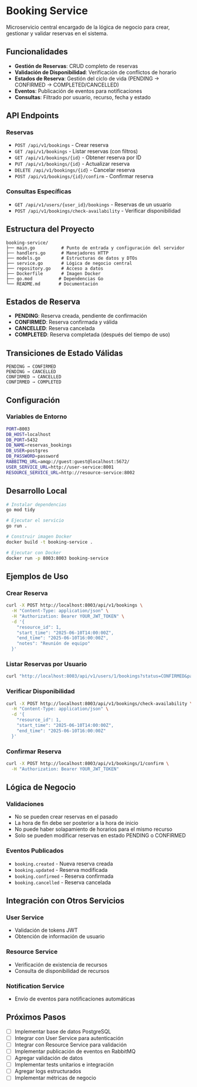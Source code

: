 # Booking Service

Microservicio central encargado de la lógica de negocio para crear, gestionar y validar reservas en el sistema.

## Funcionalidades

- **Gestión de Reservas**: CRUD completo de reservas
- **Validación de Disponibilidad**: Verificación de conflictos de horario
- **Estados de Reserva**: Gestión del ciclo de vida (PENDING → CONFIRMED → COMPLETED/CANCELLED)
- **Eventos**: Publicación de eventos para notificaciones
- **Consultas**: Filtrado por usuario, recurso, fecha y estado

## API Endpoints

### Reservas
- `POST /api/v1/bookings` - Crear reserva
- `GET /api/v1/bookings` - Listar reservas (con filtros)
- `GET /api/v1/bookings/{id}` - Obtener reserva por ID
- `PUT /api/v1/bookings/{id}` - Actualizar reserva
- `DELETE /api/v1/bookings/{id}` - Cancelar reserva
- `POST /api/v1/bookings/{id}/confirm` - Confirmar reserva

### Consultas Específicas
- `GET /api/v1/users/{user_id}/bookings` - Reservas de un usuario
- `POST /api/v1/bookings/check-availability` - Verificar disponibilidad

## Estructura del Proyecto

```
booking-service/
├── main.go          # Punto de entrada y configuración del servidor
├── handlers.go      # Manejadores HTTP
├── models.go        # Estructuras de datos y DTOs
├── service.go       # Lógica de negocio central
├── repository.go    # Acceso a datos
├── Dockerfile       # Imagen Docker
├── go.mod          # Dependencias Go
└── README.md       # Documentación
```

## Estados de Reserva

- **PENDING**: Reserva creada, pendiente de confirmación
- **CONFIRMED**: Reserva confirmada y válida
- **CANCELLED**: Reserva cancelada
- **COMPLETED**: Reserva completada (después del tiempo de uso)

## Transiciones de Estado Válidas

```
PENDING → CONFIRMED
PENDING → CANCELLED
CONFIRMED → CANCELLED
CONFIRMED → COMPLETED
```

## Configuración

### Variables de Entorno
```bash
PORT=8003
DB_HOST=localhost
DB_PORT=5432
DB_NAME=reservas_bookings
DB_USER=postgres
DB_PASSWORD=password
RABBITMQ_URL=amqp://guest:guest@localhost:5672/
USER_SERVICE_URL=http://user-service:8001
RESOURCE_SERVICE_URL=http://resource-service:8002
```

## Desarrollo Local

```bash
# Instalar dependencias
go mod tidy

# Ejecutar el servicio
go run .

# Construir imagen Docker
docker build -t booking-service .

# Ejecutar con Docker
docker run -p 8003:8003 booking-service
```

## Ejemplos de Uso

### Crear Reserva
```bash
curl -X POST http://localhost:8003/api/v1/bookings \
  -H "Content-Type: application/json" \
  -H "Authorization: Bearer YOUR_JWT_TOKEN" \
  -d '{
    "resource_id": 1,
    "start_time": "2025-06-10T14:00:00Z",
    "end_time": "2025-06-10T16:00:00Z",
    "notes": "Reunión de equipo"
  }'
```

### Listar Reservas por Usuario
```bash
curl "http://localhost:8003/api/v1/users/1/bookings?status=CONFIRMED&page=1&size=10"
```

### Verificar Disponibilidad
```bash
curl -X POST http://localhost:8003/api/v1/bookings/check-availability \
  -H "Content-Type: application/json" \
  -d '{
    "resource_id": 1,
    "start_time": "2025-06-10T14:00:00Z",
    "end_time": "2025-06-10T16:00:00Z"
  }'
```

### Confirmar Reserva
```bash
curl -X POST http://localhost:8003/api/v1/bookings/1/confirm \
  -H "Authorization: Bearer YOUR_JWT_TOKEN"
```

## Lógica de Negocio

### Validaciones
- No se pueden crear reservas en el pasado
- La hora de fin debe ser posterior a la hora de inicio
- No puede haber solapamiento de horarios para el mismo recurso
- Solo se pueden modificar reservas en estado PENDING o CONFIRMED

### Eventos Publicados
- `booking.created` - Nueva reserva creada
- `booking.updated` - Reserva modificada
- `booking.confirmed` - Reserva confirmada
- `booking.cancelled` - Reserva cancelada

## Integración con Otros Servicios

### User Service
- Validación de tokens JWT
- Obtención de información de usuario

### Resource Service  
- Verificación de existencia de recursos
- Consulta de disponibilidad de recursos

### Notification Service
- Envío de eventos para notificaciones automáticas

## Próximos Pasos

- [ ] Implementar base de datos PostgreSQL
- [ ] Integrar con User Service para autenticación
- [ ] Integrar con Resource Service para validación
- [ ] Implementar publicación de eventos en RabbitMQ
- [ ] Agregar validación de datos
- [ ] Implementar tests unitarios e integración
- [ ] Agregar logs estructurados
- [ ] Implementar métricas de negocio
